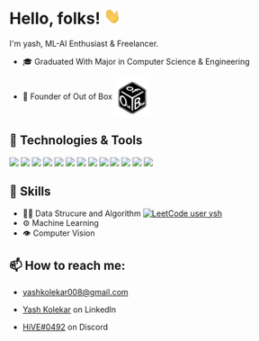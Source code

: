

# Hello, folks! <img src="https://github.com/ll-ysh-ll/ll-ysh-ll/blob/master/wave.gif" width="30px">
I'm yash, ML-AI Enthusiast & Freelancer.

- 🎓 Graduated With Major in Computer Science & Engineering
 
- 🤖 Founder of Out of Box <img src="https://github.com/ll-ysh-ll/ll-ysh-ll/blob/master/oob.png" height="70em" align="center" alt="Out of Box" title="Out of Box"/>


## 🔧 Technologies & Tools
![](https://img.shields.io/badge/Code-Python-informational?style=flat&logo=python&logoColor=white&color=2bbc8a)
![](https://img.shields.io/badge/Tools-Anaconda-informational?style=flat&logo=anaconda&logoColor=white&color=2bbc8a)
![](https://img.shields.io/badge/Code-Jupyter_Notebook-informational?style=flat&logo=jupyter&logoColor=white&color=2bbc8a)
![](https://img.shields.io/badge/OS-Windows-informational?style=flat&logo=windows&logoColor=white&color=2bbc8a)
![](https://img.shields.io/badge/OS-Linux-informational?style=flat&logo=linux&logoColor=white&color=2bbc8a)
![](https://img.shields.io/badge/Shell-Bash-informational?style=flat&logo=gnu-bash&logoColor=white&color=2bbc8a)
![](https://img.shields.io/badge/Tool-Keras-informational?style=flat&logo=keras&logoColor=white&color=2bbc8a)
![](https://img.shields.io/badge/Tool-TensorFlow-informational?style=flat&logo=Tensorflow&logoColor=white&color=2bbc8a)
![](https://img.shields.io/badge/Tools-Scikit_learn-informational?style=flat&logo=scikit-learn&logoColor=white&color=2bbc8a)
![](https://img.shields.io/badge/Tools-Pandas-informational?style=flat&logo=pandas&logoColor=white&color=2bbc8a)
![](https://img.shields.io/badge/Tools-NumPy-informational?style=flat&logo=numpy&logoColor=white&color=2bbc8a)
![](https://img.shields.io/badge/Code-PHP-informational?style=flat&logo=php&logoColor=white&color=2bbc8a)
![](https://img.shields.io/badge/Tools-SQL-informational?style=flat&logo=mysql&logoColor=white&color=2bbc8a)

## 🎯 Skills
- 👨‍💻 Data Strucure and Algorithm [![LeetCode user _ysh_](https://img.shields.io/badge/dynamic/json?style=social&labelColor=black&color=%23ffa116&label=Solved&query=solved&url=https%3A%2F%2Fleetcode-badge.vercel.app%2Fapi%2Fusers%2F_ysh_&logo=leetcode&logoColor=yellow)](https://leetcode.com/_ysh_/)
- ⚙️ Machine Learning 
- 👁️ Computer Vision

##  📫 How to reach me:
- yashkolekar008@gmail.com

- [Yash Kolekar](https://www.linkedin.com/in/yash-kolekar-559492116/) on LinkedIn

- [HiVE#0492](./) on Discord
